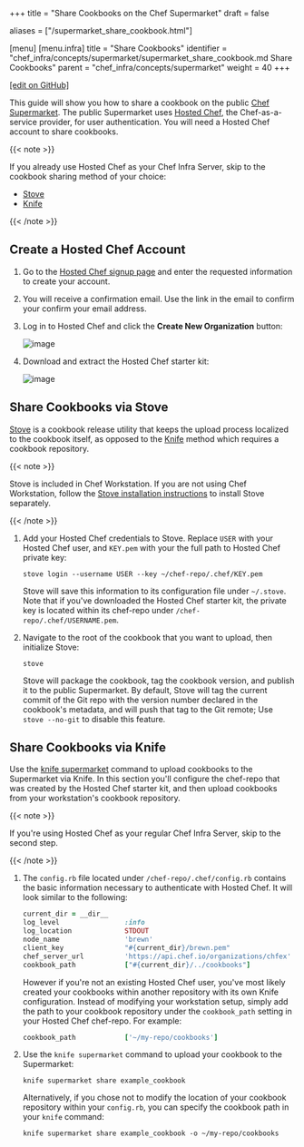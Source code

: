 +++
title = "Share Cookbooks on the Chef Supermarket"
draft = false

aliases = ["/supermarket_share_cookbook.html"]

[menu]
  [menu.infra]
    title = "Share Cookbooks"
    identifier = "chef_infra/concepts/supermarket/supermarket_share_cookbook.md Share Cookbooks"
    parent = "chef_infra/concepts/supermarket"
    weight = 40
+++

[\[edit on GitHub\]](https://github.com/chef/chef-web-docs/blob/master/content/supermarket_share_cookbook.md)

This guide will show you how to share a cookbook on the public [Chef
Supermarket](https://supermarket.chef.io/). The public Supermarket uses
[Hosted Chef](https://manage.chef.io), the Chef-as-a-service provider,
for user authentication. You will need a Hosted Chef account to share
cookbooks.

{{< note >}}

If you already use Hosted Chef as your Chef Infra Server, skip to the
cookbook sharing method of your choice:

-   [Stove](/supermarket_share_cookbook/#share-cookbooks-via-stove)
-   [Knife](/supermarket_share_cookbook/#share-cookbooks-via-knife)

{{< /note >}}

## Create a Hosted Chef Account

1.  Go to the [Hosted Chef signup page](https://manage.chef.io/signup)
    and enter the requested information to create your account.

2.  You will receive a confirmation email. Use the link in the email to
    confirm your confirm your email address.

3.  Log in to Hosted Chef and click the **Create New Organization**
    button:

    ![image](/images/hosted_chef_welcome.png)

4.  Download and extract the Hosted Chef starter kit:

    ![image](/images/download_starter_kit.png)

## Share Cookbooks via Stove

[Stove](https://github.com/chef/stove) is a cookbook release
utility that keeps the upload process localized to the cookbook itself,
as opposed to the
[Knife](/supermarket_share_cookbook/#share-cookbooks-via-knife)
method which requires a cookbook repository.

{{< note >}}

Stove is included in Chef Workstation. If you are not using Chef
Workstation, follow the [Stove installation
instructions](https://github.com/chef/stove) to
install Stove separately.

{{< /note >}}

1.  Add your Hosted Chef credentials to Stove. Replace `USER` with your
    Hosted Chef user, and `KEY.pem` with your the full path to Hosted
    Chef private key:

    ``` none
    stove login --username USER --key ~/chef-repo/.chef/KEY.pem
    ```

    Stove will save this information to its configuration file under
    `~/.stove`. Note that if you've downloaded the Hosted Chef starter
    kit, the private key is located within its chef-repo under
    `/chef-repo/.chef/USERNAME.pem`.

2.  Navigate to the root of the cookbook that you want to upload, then
    initialize Stove:

    ``` none
    stove
    ```

    Stove will package the cookbook, tag the cookbook version, and
    publish it to the public Supermarket. By default, Stove will tag the
    current commit of the Git repo with the version number declared in
    the cookbook's metadata, and will push that tag to the Git remote;
    Use `stove --no-git` to disable this feature.

## Share Cookbooks via Knife

Use the [knife supermarket](/workstation/knife_supermarket/) command to upload
cookbooks to the Supermarket via Knife. In this section you'll configure
the chef-repo that was created by the Hosted Chef starter kit, and then
upload cookbooks from your workstation's cookbook repository.

{{< note >}}

If you're using Hosted Chef as your regular Chef Infra Server, skip to
the second step.

{{< /note >}}

1.  The `config.rb` file located under `/chef-repo/.chef/config.rb`
    contains the basic information necessary to authenticate with Hosted
    Chef. It will look similar to the following:

    ``` ruby
    current_dir = __dir__
    log_level                :info
    log_location             STDOUT
    node_name                'brewn'
    client_key               "#{current_dir}/brewn.pem"
    chef_server_url          'https://api.chef.io/organizations/chfex'
    cookbook_path            ["#{current_dir}/../cookbooks"]
    ```

    However if you're not an existing Hosted Chef user, you've most
    likely created your cookbooks within another repository with its own
    Knife configuration. Instead of modifying your workstation setup,
    simply add the path to your cookbook repository under the
    `cookbook_path` setting in your Hosted Chef chef-repo. For example:

    ``` ruby
    cookbook_path            ['~/my-repo/cookbooks']
    ```

2.  Use the `knife supermarket` command to upload your cookbook to the
    Supermarket:

    ``` none
    knife supermarket share example_cookbook
    ```

    Alternatively, if you chose not to modify the location of your
    cookbook repository within your `config.rb`, you can specify the
    cookbook path in your `knife` command:

    ``` none
    knife supermarket share example_cookbook -o ~/my-repo/cookbooks
    ```
